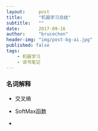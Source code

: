 ```yaml
---
layout:     post
title:      "机器学习总结"
subtitle:   ""
date:       2017-09-16
author:     "brucechen"
header-img: "img/post-bg-ai.jpg"
published: false
tags:
    - 机器学习
    - 读书笔记
---
```


### 名词解释

* 交叉熵

* SoftMax函数

* 